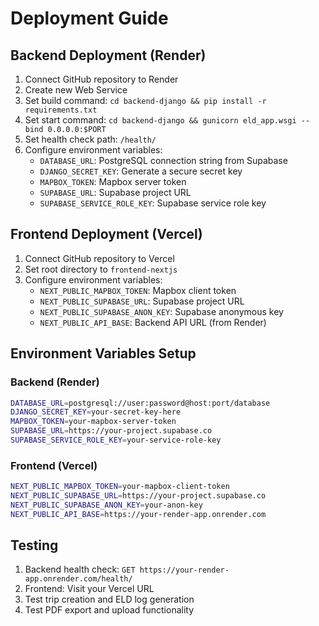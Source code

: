 # Deployment Guide

## Backend Deployment (Render)

1. Connect GitHub repository to Render
2. Create new Web Service
3. Set build command: `cd backend-django && pip install -r requirements.txt`
4. Set start command: `cd backend-django && gunicorn eld_app.wsgi --bind 0.0.0.0:$PORT`
5. Set health check path: `/health/`
6. Configure environment variables:
   - `DATABASE_URL`: PostgreSQL connection string from Supabase
   - `DJANGO_SECRET_KEY`: Generate a secure secret key
   - `MAPBOX_TOKEN`: Mapbox server token
   - `SUPABASE_URL`: Supabase project URL
   - `SUPABASE_SERVICE_ROLE_KEY`: Supabase service role key

## Frontend Deployment (Vercel)

1. Connect GitHub repository to Vercel
2. Set root directory to `frontend-nextjs`
3. Configure environment variables:
   - `NEXT_PUBLIC_MAPBOX_TOKEN`: Mapbox client token
   - `NEXT_PUBLIC_SUPABASE_URL`: Supabase project URL
   - `NEXT_PUBLIC_SUPABASE_ANON_KEY`: Supabase anonymous key
   - `NEXT_PUBLIC_API_BASE`: Backend API URL (from Render)

## Environment Variables Setup

### Backend (Render)
```bash
DATABASE_URL=postgresql://user:password@host:port/database
DJANGO_SECRET_KEY=your-secret-key-here
MAPBOX_TOKEN=your-mapbox-server-token
SUPABASE_URL=https://your-project.supabase.co
SUPABASE_SERVICE_ROLE_KEY=your-service-role-key
```

### Frontend (Vercel)
```bash
NEXT_PUBLIC_MAPBOX_TOKEN=your-mapbox-client-token
NEXT_PUBLIC_SUPABASE_URL=https://your-project.supabase.co
NEXT_PUBLIC_SUPABASE_ANON_KEY=your-anon-key
NEXT_PUBLIC_API_BASE=https://your-render-app.onrender.com
```

## Testing

1. Backend health check: `GET https://your-render-app.onrender.com/health/`
2. Frontend: Visit your Vercel URL
3. Test trip creation and ELD log generation
4. Test PDF export and upload functionality
